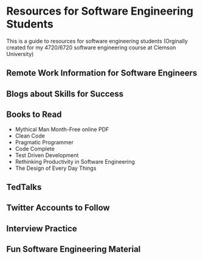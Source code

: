 # Resources for Software Engineering Students
This is a guide to resources for software engineering students 
(Orginally created for my 4720/6720 software engineering course at Clemson University)

## Remote Work Information for Software Engineers

## Blogs about Skills for Success

## Books to Read
* Mythical Man Month-Free online PDF
* Clean Code
* Pragmatic Programmer
* Code Complete
* Test Driven Development 
* Rethinking Productivity in Software Engineering 
* The Design of Every Day Things

## TedTalks

## Twitter Accounts to Follow

## Interview Practice

## Fun Software Engineering Material
